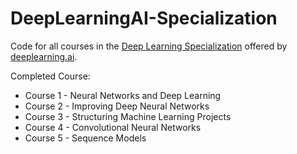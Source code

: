 # DeepLearningAI-Specialization

Code for all courses in the [Deep Learning Specialization](https://www.coursera.org/specializations/deep-learning) offered by [deeplearning.ai](https://www.deeplearning.ai/). 

Completed Course:
 - Course 1 - Neural Networks and Deep Learning
 - Course 2 - Improving Deep Neural Networks
 - Course 3 - Structuring Machine Learning Projects
 - Course 4 - Convolutional Neural Networks
 - Course 5 - Sequence Models

